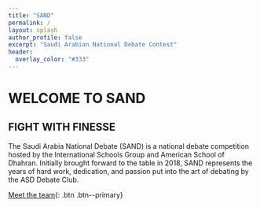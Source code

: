 ```yaml
---
title: "SAND"
permalink: /
layout: splash
author_profile: false
excerpt: "Saudi Arabian National Debate Contest"
header:
  overlay_color: "#333"
---
```


# WELCOME TO SAND

## FIGHT WITH FINESSE

The Saudi Arabia National Debate (SAND) is a national debate competition hosted by the International Schools Group and American School of Dhahran. Initially brought forward to the table in 2018, SAND represents the years of hard work, dedication, and passion put into the art of debating by the ASD Debate Club.

[Meet the team](#about){: .btn .btn--primary}
